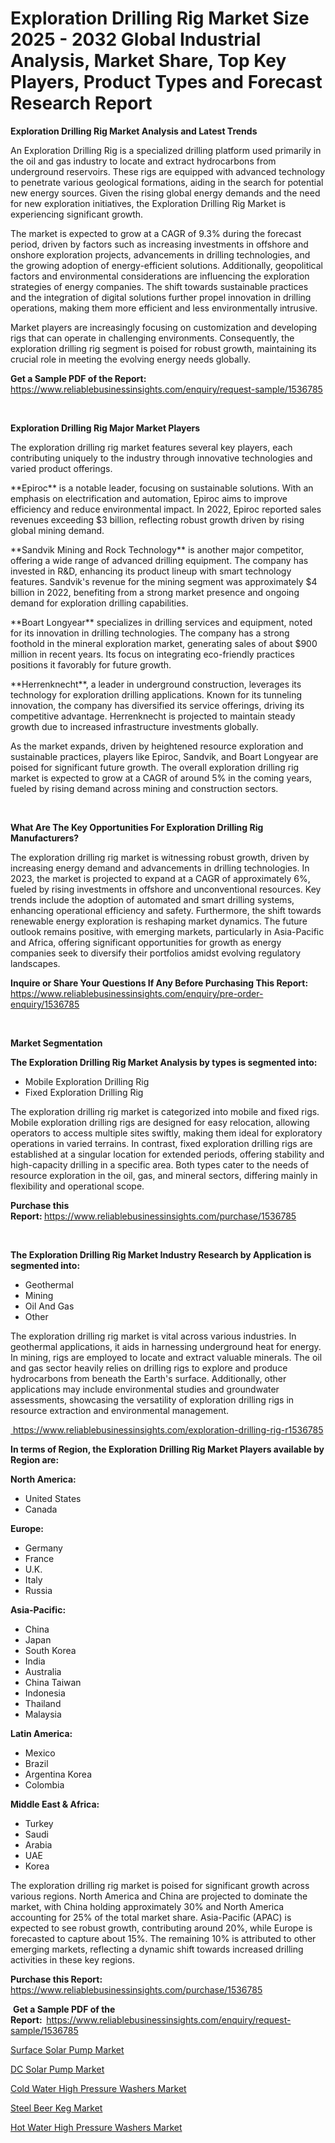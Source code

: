<p><h1>Exploration Drilling Rig Market Size 2025 - 2032 Global Industrial Analysis, Market Share, Top Key Players, Product Types and Forecast Research Report</h1></p><p><strong>Exploration Drilling Rig Market Analysis and Latest Trends</strong></p>
<p><p>An Exploration Drilling Rig is a specialized drilling platform used primarily in the oil and gas industry to locate and extract hydrocarbons from underground reservoirs. These rigs are equipped with advanced technology to penetrate various geological formations, aiding in the search for potential new energy sources. Given the rising global energy demands and the need for new exploration initiatives, the Exploration Drilling Rig Market is experiencing significant growth.</p><p>The market is expected to grow at a CAGR of 9.3% during the forecast period, driven by factors such as increasing investments in offshore and onshore exploration projects, advancements in drilling technologies, and the growing adoption of energy-efficient solutions. Additionally, geopolitical factors and environmental considerations are influencing the exploration strategies of energy companies. The shift towards sustainable practices and the integration of digital solutions further propel innovation in drilling operations, making them more efficient and less environmentally intrusive.</p><p>Market players are increasingly focusing on customization and developing rigs that can operate in challenging environments. Consequently, the exploration drilling rig segment is poised for robust growth, maintaining its crucial role in meeting the evolving energy needs globally.</p></p>
<p><strong>Get a Sample PDF of the Report:&nbsp;</strong> <a href="https://www.reliablebusinessinsights.com/enquiry/request-sample/1536785?utm_campaign=57&utm_medium=2&utm_source=Github&utm_content=ia&utm_term=22022025&utm_id=exploration-drilling-rig">https://www.reliablebusinessinsights.com/enquiry/request-sample/1536785</a></p>
<p>&nbsp;</p>
<p><strong>Exploration Drilling Rig Major Market Players</strong></p>
<p><p>The exploration drilling rig market features several key players, each contributing uniquely to the industry through innovative technologies and varied product offerings. </p><p>**Epiroc** is a notable leader, focusing on sustainable solutions. With an emphasis on electrification and automation, Epiroc aims to improve efficiency and reduce environmental impact. In 2022, Epiroc reported sales revenues exceeding $3 billion, reflecting robust growth driven by rising global mining demand.</p><p>**Sandvik Mining and Rock Technology** is another major competitor, offering a wide range of advanced drilling equipment. The company has invested in R&D, enhancing its product lineup with smart technology features. Sandvik's revenue for the mining segment was approximately $4 billion in 2022, benefiting from a strong market presence and ongoing demand for exploration drilling capabilities.</p><p>**Boart Longyear** specializes in drilling services and equipment, noted for its innovation in drilling technologies. The company has a strong foothold in the mineral exploration market, generating sales of about $900 million in recent years. Its focus on integrating eco-friendly practices positions it favorably for future growth.</p><p>**Herrenknecht**, a leader in underground construction, leverages its technology for exploration drilling applications. Known for its tunneling innovation, the company has diversified its service offerings, driving its competitive advantage. Herrenknecht is projected to maintain steady growth due to increased infrastructure investments globally.</p><p>As the market expands, driven by heightened resource exploration and sustainable practices, players like Epiroc, Sandvik, and Boart Longyear are poised for significant future growth. The overall exploration drilling rig market is expected to grow at a CAGR of around 5% in the coming years, fueled by rising demand across mining and construction sectors.</p></p>
<p>&nbsp;</p>
<p><strong>What Are The Key Opportunities For Exploration Drilling Rig Manufacturers?</strong></p>
<p><p>The exploration drilling rig market is witnessing robust growth, driven by increasing energy demand and advancements in drilling technologies. In 2023, the market is projected to expand at a CAGR of approximately 6%, fueled by rising investments in offshore and unconventional resources. Key trends include the adoption of automated and smart drilling systems, enhancing operational efficiency and safety. Furthermore, the shift towards renewable energy exploration is reshaping market dynamics. The future outlook remains positive, with emerging markets, particularly in Asia-Pacific and Africa, offering significant opportunities for growth as energy companies seek to diversify their portfolios amidst evolving regulatory landscapes.</p></p>
<p><strong>Inquire or Share Your Questions If Any Before Purchasing This Report:</strong> <a href="https://www.reliablebusinessinsights.com/enquiry/pre-order-enquiry/1536785?utm_campaign=57&utm_medium=2&utm_source=Github&utm_content=ia&utm_term=22022025&utm_id=exploration-drilling-rig">https://www.reliablebusinessinsights.com/enquiry/pre-order-enquiry/1536785</a></p>
<p>&nbsp;</p>
<p><strong>Market Segmentation</strong></p>
<p><strong>The Exploration Drilling Rig Market Analysis by types is segmented into:</strong></p>
<p><ul><li>Mobile Exploration Drilling Rig</li><li>Fixed Exploration Drilling Rig</li></ul></p>
<p><p>The exploration drilling rig market is categorized into mobile and fixed rigs. Mobile exploration drilling rigs are designed for easy relocation, allowing operators to access multiple sites swiftly, making them ideal for exploratory operations in varied terrains. In contrast, fixed exploration drilling rigs are established at a singular location for extended periods, offering stability and high-capacity drilling in a specific area. Both types cater to the needs of resource exploration in the oil, gas, and mineral sectors, differing mainly in flexibility and operational scope.</p></p>
<p><strong>Purchase this Report:&nbsp;</strong><a href="https://www.reliablebusinessinsights.com/purchase/1536785?utm_campaign=57&utm_medium=2&utm_source=Github&utm_content=ia&utm_term=22022025&utm_id=exploration-drilling-rig">https://www.reliablebusinessinsights.com/purchase/1536785</a></p>
<p>&nbsp;</p>
<p><strong>The Exploration Drilling Rig Market Industry Research by Application is segmented into:</strong></p>
<p><ul><li>Geothermal</li><li>Mining</li><li>Oil And Gas</li><li>Other</li></ul></p>
<p><p>The exploration drilling rig market is vital across various industries. In geothermal applications, it aids in harnessing underground heat for energy. In mining, rigs are employed to locate and extract valuable minerals. The oil and gas sector heavily relies on drilling rigs to explore and produce hydrocarbons from beneath the Earth's surface. Additionally, other applications may include environmental studies and groundwater assessments, showcasing the versatility of exploration drilling rigs in resource extraction and environmental management.</p></p>
<p><a href="https://www.reliablebusinessinsights.com/exploration-drilling-rig-r1536785?utm_campaign=57&utm_medium=2&utm_source=Github&utm_content=ia&utm_term=22022025&utm_id=exploration-drilling-rig">&nbsp;https://www.reliablebusinessinsights.com/exploration-drilling-rig-r1536785</a></p>
<p><strong>In terms of Region, the Exploration Drilling Rig Market Players available by Region are:</strong></p>
<p>
    <p> <strong> North America: </strong>
        <ul>
            <li>United States</li>
            <li>Canada</li>
        </ul>
        </p> 
    <p> <strong> Europe: </strong>
        <ul>
            <li>Germany</li>
            <li>France</li>
            <li>U.K.</li>
            <li>Italy</li>
            <li>Russia</li>
        </ul>
        </p> 
    <p> <strong> Asia-Pacific: </strong>
        <ul>
            <li>China</li>
            <li>Japan</li>
            <li>South Korea</li>
            <li>India</li>
            <li>Australia</li>
            <li>China Taiwan</li>
            <li>Indonesia</li>
            <li>Thailand</li>
            <li>Malaysia</li>
        </ul>
        </p> 
    <p> <strong> Latin America: </strong>
        <ul>
            <li>Mexico</li>
            <li>Brazil</li>
            <li>Argentina Korea</li>
            <li>Colombia</li>
        </ul>
        </p> 
    <p> <strong> Middle East & Africa: </strong>
        <ul>
            <li>Turkey</li>
            <li>Saudi</li>
            <li>Arabia</li>
            <li>UAE</li>
            <li>Korea</li>
        </ul>
    </p>
    </p>
<p><p>The exploration drilling rig market is poised for significant growth across various regions. North America and China are projected to dominate the market, with China holding approximately 30% and North America accounting for 25% of the total market share. Asia-Pacific (APAC) is expected to see robust growth, contributing around 20%, while Europe is forecasted to capture about 15%. The remaining 10% is attributed to other emerging markets, reflecting a dynamic shift towards increased drilling activities in these key regions.</p></p>
<p><strong>Purchase this Report: </strong><a href="https://www.reliablebusinessinsights.com/purchase/1536785?utm_campaign=57&utm_medium=2&utm_source=Github&utm_content=ia&utm_term=22022025&utm_id=exploration-drilling-rig">https://www.reliablebusinessinsights.com/purchase/1536785</a></p>
<p>&nbsp;<strong>Get a Sample PDF of the Report:&nbsp;&nbsp;</strong><a href="https://www.reliablebusinessinsights.com/enquiry/request-sample/1536785?utm_campaign=57&utm_medium=2&utm_source=Github&utm_content=ia&utm_term=22022025&utm_id=exploration-drilling-rig">https://www.reliablebusinessinsights.com/enquiry/request-sample/1536785</a></p>
<p><strong></strong></p>
<p><p><a href="https://github.com/akermigarib/Market-Research-Report-List-1/blob/main/surface-solar-pump-market.md?utm_campaign=57&utm_medium=2&utm_source=Github&utm_content=ia&utm_term=22022025&utm_id=exploration-drilling-rig">Surface Solar Pump Market</a></p><p><a href="https://github.com/dushornerfe/Market-Research-Report-List-1/blob/main/dc-solar-pump-market.md?utm_campaign=57&utm_medium=2&utm_source=Github&utm_content=ia&utm_term=22022025&utm_id=exploration-drilling-rig">DC Solar Pump Market</a></p><p><a href="https://github.com/ypumgtoivo/Market-Research-Report-List-1/blob/main/cold-water-high-pressure-washers-market.md?utm_campaign=57&utm_medium=2&utm_source=Github&utm_content=ia&utm_term=22022025&utm_id=exploration-drilling-rig">Cold Water High Pressure Washers Market</a></p><p><a href="https://github.com/theriiawande/Market-Research-Report-List-1/blob/main/steel-beer-keg-market.md?utm_campaign=57&utm_medium=2&utm_source=Github&utm_content=ia&utm_term=22022025&utm_id=exploration-drilling-rig">Steel Beer Keg Market</a></p><p><a href="https://github.com/huelarnzeba29/Market-Research-Report-List-1/blob/main/hot-water-high-pressure-washers-market.md?utm_campaign=57&utm_medium=2&utm_source=Github&utm_content=ia&utm_term=22022025&utm_id=exploration-drilling-rig">Hot Water High Pressure Washers Market</a></p></p>